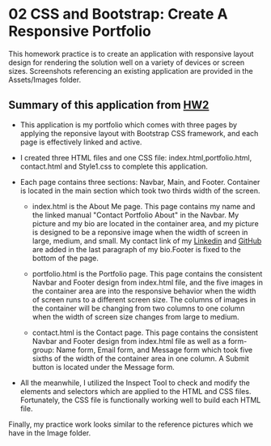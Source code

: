 # 02 CSS and Bootstrap: Create A Responsive Portfolio

This homework practice is to create an application with responsive layout design for rendering the solution well on a variety of devices or screen sizes. Screenshots referencing an existing application are provided in the Assets/Images folder.

## Summary of this application from [HW2](https://aprilyanggarwood.github.io/UW-Coding-Boot-Camp---HW2/)

- This application is my portfolio which comes with three pages by applying the reponsive layout with Bootstrap CSS framework, and each page is effectively linked and active.

- I created three HTML files and one CSS file: index.html,portfolio.html, contact.html and Style1.css to complete this application.

- Each page contains three sections: Navbar, Main, and Footer. Container is located in the main section which took two thirds width of the screen.

  - index.html is the About Me page. This page contains my name and the linked manual "Contact Portfolio About" in the Navbar. My picture and my bio are located in the container area, and my picture is designed to be a reponsive image when the width of screen in large, medium, and small. My contact link of my [Linkedin](https://www.linkedin.com/in/ying-april-yang-a9bb8720/) and [GitHub](https://github.com/aprilyanggarwood?tab=repositories) are added in the last paragraph of my bio.Footer is fixed to the bottom of the page.

  - portfolio.html is the Portfolio page. This page contains the consistent Navbar and Footer design from index.html file, and the five images in the container area are into the responsive behavior when the width of screen runs to a different screen size. The columns of images in the container will be changing from two columns to one column when the width of screen size changes from large to medium.

  - contact.html is the Contact page. This page contains the consistent Navbar and Footer design from index.html file as well as a form-group: Name form, Email form, and Message form which took five sixths of the width of the container area in one column. A Submit button is located under the Message form.

- All the meanwhile, I utilized the Inspect Tool to check and modify the elements and selectors which are applied to the HTML and CSS files. Fortunately, the CSS file is functionally working well to build each HTML file.

Finally, my practice work looks similar to the reference pictures which we have in the Image folder.
